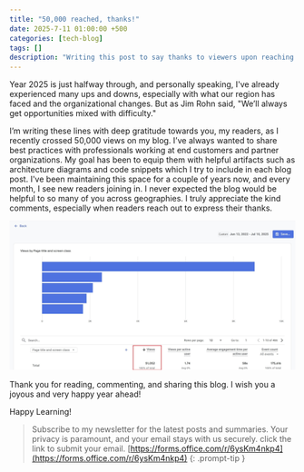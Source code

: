 ```yaml
---
title: "50,000 reached, thanks!"
date: 2025-7-11 01:00:00 +500
categories: [tech-blog]
tags: []
description: "Writing this post to say thanks to viewers upon reaching 50,000 views"
---
```


Year 2025 is just halfway through, and personally speaking, I've already experienced many ups and downs, especially with what our region has faced and the organizational changes. But as Jim Rohn said, "We’ll always get opportunities mixed with difficulty."

I’m writing these lines with deep gratitude towards you, my readers, as I recently crossed 50,000 views on my blog. I’ve always wanted to share best practices with professionals working at end customers and partner organizations. My goal has been to equip them with helpful artifacts such as architecture diagrams and code snippets which I try to include in each blog post. I've been maintaining this space for a couple of years now, and every month, I see new readers joining in. I never expected the blog would be helpful to so many of you across geographies. I truly appreciate the kind comments, especially when readers reach out to express their thanks.

![photo showing 50,000 visitors reached](https://raw.githubusercontent.com/qureshiaquib/qureshiaquib.github.io/main/assets/11072025/50000-visitors-reached.jpg)


Thank you for reading, commenting, and sharing this blog. I wish you a joyous and very happy year ahead!

Happy Learning!

>Subscribe to my newsletter for the latest posts and summaries. Your privacy is paramount, and your email stays with us securely.
click the link to submit your email.
[https://forms.office.com/r/6ysKm4nkp4](https://forms.office.com/r/6ysKm4nkp4)
{: .prompt-tip }